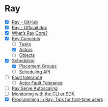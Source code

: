 # Ray

- [x] [Ray - GitHub](https://github.com/ray-project/ray)
- [x] [Ray - Officail doc](https://docs.ray.io/en/latest/index.html)
- [x] [What’s Ray Core?](https://docs.ray.io/en/latest/ray-core/walkthrough.html)
- [x] [Key Concepts](https://docs.ray.io/en/latest/ray-core/key-concepts.html#core-key-concepts)
  - [ ] [Tasks](https://docs.ray.io/en/latest/ray-core/tasks.html#ray-remote-functions)
  - [x] [Actors](https://docs.ray.io/en/latest/ray-core/actors.html#ray-remote-classes)
  - [ ] [Objects](https://docs.ray.io/en/latest/ray-core/objects.html#objects-in-ray)
- [x] [Scheduling](https://docs.ray.io/en/latest/ray-core/scheduling/index.html#ray-scheduling)
  - [x] [Placement Groups](https://docs.ray.io/en/latest/ray-core/scheduling/placement-group.html#ray-placement-group-doc-ref)
  - [ ] [Scheduling API](https://docs.ray.io/en/latest/ray-core/api/scheduling.html)
- [ ] [Fault tolerance](https://docs.ray.io/en/latest/ray-core/fault-tolerance.html#fault-tolerance)
  - [ ] [Actor Fault Tolerance](https://docs.ray.io/en/latest/ray-core/fault_tolerance/actors.html)
- [ ] [Ray Serve Autoscaling](https://docs.ray.io/en/latest/serve/autoscaling-guide.html#ray-serve-autoscaler-vs-ray-autoscaler)
- [ ] [Monitoring with the CLI or SDK](https://docs.ray.io/en/latest/ray-observability/user-guides/cli-sdk.html#state-api-overview-ref)
- [x] [Programming in Ray: Tips for first-time users](https://rise.cs.berkeley.edu/blog/ray-tips-for-first-time-users/)
